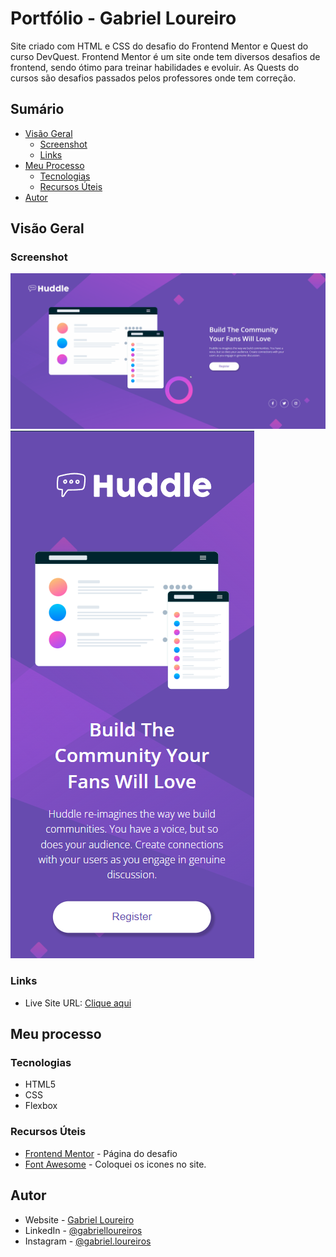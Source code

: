 # Portfólio - Gabriel Loureiro

Site criado com HTML e CSS do desafio do Frontend Mentor e Quest do curso DevQuest. Frontend Mentor é um site onde tem diversos desafios de frontend, sendo ótimo para treinar habilidades e evoluir. As Quests do cursos são desafios passados pelos professores onde tem correção.

## Sumário

- [Visão Geral](#visão-geral)
  - [Screenshot](#screenshot)
  - [Links](#links)
- [Meu Processo](#meu-processo)
  - [Tecnologias](#tecnologias)
  - [Recursos Úteis](#recursos-úteis)
- [Autor](#autor)

## Visão Geral

### Screenshot

![](./src/images/tela%20principal.gif)
![](./src/images/responsivo.png)

### Links

- Live Site URL: [Clique aqui](https://gbloureiros.github.io/projeto-huddle-base/)

## Meu processo

### Tecnologias

- HTML5
- CSS
- Flexbox

### Recursos Úteis

- [Frontend Mentor](https://www.frontendmentor.io/challenges/huddle-landing-page-with-a-single-introductory-section-B_2Wvxgi0) - Página do desafio
- [Font Awesome](https://fontawesome.com/icons) - Coloquei os icones no site.

## Autor

- Website - [Gabriel Loureiro](https://gbloureiros.github.io/portfolio/)
- LinkedIn - [@gabrielloureiros](https://www.linkedin.com/in/gabrielloureiros/)
- Instagram - [@gabriel.loureiros](https://www.instagram.com/gabriel.loureiros/)
